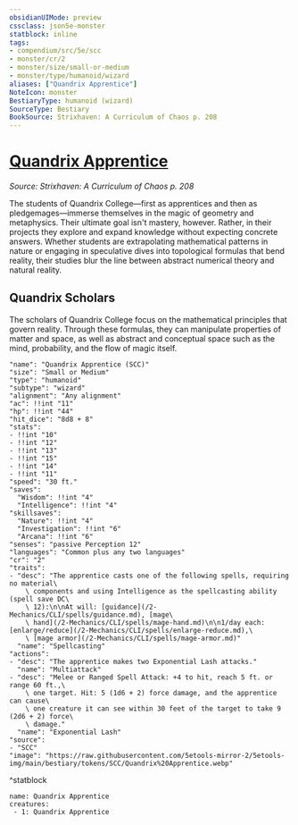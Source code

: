 ```yaml
---
obsidianUIMode: preview
cssclass: json5e-monster
statblock: inline
tags:
- compendium/src/5e/scc
- monster/cr/2
- monster/size/small-or-medium
- monster/type/humanoid/wizard
aliases: ["Quandrix Apprentice"]
NoteIcon: monster
BestiaryType: humanoid (wizard)
SourceType: Bestiary
BookSource: Strixhaven: A Curriculum of Chaos p. 208
---
```

# [Quandrix Apprentice](2-Mechanics/CLI/bestiary/humanoid/quandrix-apprentice-scc.md)
*Source: Strixhaven: A Curriculum of Chaos p. 208*  

The students of Quandrix College—first as apprentices and then as pledgemages—immerse themselves in the magic of geometry and metaphysics. Their ultimate goal isn't mastery, however. Rather, in their projects they explore and expand knowledge without expecting concrete answers. Whether students are extrapolating mathematical patterns in nature or engaging in speculative dives into topological formulas that bend reality, their studies blur the line between abstract numerical theory and natural reality.

## Quandrix Scholars

The scholars of Quandrix College focus on the mathematical principles that govern reality. Through these formulas, they can manipulate properties of matter and space, as well as abstract and conceptual space such as the mind, probability, and the flow of magic itself.

```statblock
"name": "Quandrix Apprentice (SCC)"
"size": "Small or Medium"
"type": "humanoid"
"subtype": "wizard"
"alignment": "Any alignment"
"ac": !!int "11"
"hp": !!int "44"
"hit_dice": "8d8 + 8"
"stats":
- !!int "10"
- !!int "12"
- !!int "13"
- !!int "15"
- !!int "14"
- !!int "11"
"speed": "30 ft."
"saves":
  "Wisdom": !!int "4"
  "Intelligence": !!int "4"
"skillsaves":
  "Nature": !!int "4"
  "Investigation": !!int "6"
  "Arcana": !!int "6"
"senses": "passive Perception 12"
"languages": "Common plus any two languages"
"cr": "2"
"traits":
- "desc": "The apprentice casts one of the following spells, requiring no material\
    \ components and using Intelligence as the spellcasting ability (spell save DC\
    \ 12):\n\nAt will: [guidance](/2-Mechanics/CLI/spells/guidance.md), [mage\
    \ hand](/2-Mechanics/CLI/spells/mage-hand.md)\n\n1/day each: [enlarge/reduce](/2-Mechanics/CLI/spells/enlarge-reduce.md),\
    \ [mage armor](/2-Mechanics/CLI/spells/mage-armor.md)"
  "name": "Spellcasting"
"actions":
- "desc": "The apprentice makes two Exponential Lash attacks."
  "name": "Multiattack"
- "desc": "Melee or Ranged Spell Attack: +4 to hit, reach 5 ft. or range 60 ft.,\
    \ one target. Hit: 5 (1d6 + 2) force damage, and the apprentice can cause\
    \ one creature it can see within 30 feet of the target to take 9 (2d6 + 2) force\
    \ damage."
  "name": "Exponential Lash"
"source":
- "SCC"
"image": "https://raw.githubusercontent.com/5etools-mirror-2/5etools-img/main/bestiary/tokens/SCC/Quandrix%20Apprentice.webp"
```
^statblock

```encounter-table
name: Quandrix Apprentice
creatures:
 - 1: Quandrix Apprentice
```